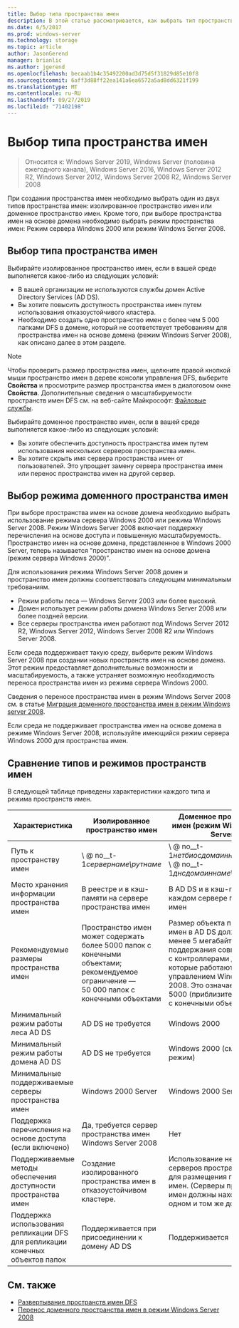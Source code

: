 ```yaml
---
title: Выбор типа пространства имен
description: В этой статье рассматривается, как выбрать тип пространства имен.
ms.date: 6/5/2017
ms.prod: windows-server
ms.technology: storage
ms.topic: article
author: JasonGerend
manager: brianlic
ms.author: jgerend
ms.openlocfilehash: becaab1b4c35492200ad3d75d5f31829d85e10f8
ms.sourcegitcommit: 6aff3d88ff22ea141a6ea6572a5ad8dd6321f199
ms.translationtype: MT
ms.contentlocale: ru-RU
ms.lasthandoff: 09/27/2019
ms.locfileid: "71402198"
---
```

# <a name="choose-a-namespace-type"></a>Выбор типа пространства имен

> Относится к: Windows Server 2019, Windows Server (половина ежегодного канала), Windows Server 2016, Windows Server 2012 R2, Windows Server 2012, Windows Server 2008 R2, Windows Server 2008

При создании пространства имен необходимо выбрать один из двух типов пространства имен: изолированное пространство имен или доменное пространство имен. Кроме того, при выборе пространства имен на основе домена необходимо выбрать режим пространства имен: Режим сервера Windows 2000 или режим Windows Server 2008.

## <a name="choosing-a-namespace-type"></a>Выбор типа пространства имен

Выбирайте изолированное пространство имен, если в вашей среде выполняется какое-либо из следующих условий:

-   В вашей организации не используются службы домен Active Directory Services (AD DS).
-   Вы хотите повысить доступность пространства имен путем использования отказоустойчивого кластера.
-   Необходимо создать одно пространство имен с более чем 5 000 папками DFS в домене, который не соответствует требованиям для пространства имен на основе домена (режим Windows Server 2008), как описано далее в этом разделе.

> [!NOTE]
> Чтобы проверить размер пространства имен, щелкните правой кнопкой мыши пространство имен в дереве консоли управления DFS, выберите **Свойства** и просмотрите размер пространства имен в диалоговом окне **Свойства**. Дополнительные сведения о масштабируемости пространств имен DFS см. на веб-сайте Майкрософт: [Файловые службы](https://technet.microsoft.com/library/cc771548.aspx).

Выбирайте доменное пространство имен, если в вашей среде выполняется какое-либо из следующих условий:

-   Вы хотите обеспечить доступность пространства имен путем использования нескольких серверов пространства имен.
-   Вы хотите скрыть имя сервера пространства имен от пользователей. Это упрощает замену сервера пространства имен или перенос пространства имен на другой сервер.

## <a name="choosing-a-domain-based-namespace-mode"></a>Выбор режима доменного пространства имен

При выборе пространства имен на основе домена необходимо выбрать использование режима сервера Windows 2000 или режима Windows Server 2008. Режим Windows Server 2008 включает поддержку перечисления на основе доступа и повышенную масштабируемость. Пространство имен на основе домена, представленное в Windows 2000 Server, теперь называется "пространство имен на основе домена (режим сервера Windows 2000)".

Для использования режима Windows Server 2008 домен и пространство имен должны соответствовать следующим минимальным требованиям.

-   Режим работы леса — Windows Server 2003 или более высокий.
-   Домен использует режим работы домена Windows Server 2008 или более поздней версии.
-   Все серверы пространства имен работают под Windows Server 2012 R2, Windows Server 2012, Windows Server 2008 R2 или Windows Server 2008.

Если среда поддерживает такую среду, выберите режим Windows Server 2008 при создании новых пространств имен на основе домена. Этот режим предоставляет дополнительные возможности и масштабируемость, а также устраняет возможную необходимость переноса пространства имен из режима сервера Windows 2000.

Сведения о переносе пространства имен в режим Windows Server 2008 см. в статье [Миграция доменного пространства имен в режим Windows server 2008](migrate-a-domain-based-namespace-to-windows-server-2008-mode.md).

Если среда не поддерживает пространства имен на основе домена в режиме Windows Server 2008, используйте имеющийся режим сервера Windows 2000 для пространства имен.

## <a name="comparing-namespace-types-and-modes"></a>Сравнение типов и режимов пространств имен

В следующей таблице приведены характеристики каждого типа и режима пространств имен.

|Характеристика|Изолированное пространство имен|Доменное пространство имен (режим Windows 2000 Server) |Доменное пространство имен (режим Windows 2008 Server) | 
|---|---|---|---|
|Путь к пространству имен|\\ @ no__t-1*сервернаме\рутнаме* |\\ @ no__t-1*нетбиосдомаиннаме\рутнаме* <br />\\ @ no__t-1*днсдомаиннаме\рутнаме*|\\ @ no__t-1*нетбиосдомаиннаме\рутнаме* <br /> \\ @ no__t-1*днсдомаиннаме\рутнаме*|
|Место хранения информации пространства имен|В реестре и в кэш-памяти на сервере пространства имен|В AD DS и в кэш-памяти на каждом сервере пространства имен|В AD DS и в кэш-памяти на каждом сервере пространства имен|
|Рекомендуемые размеры пространства имен|Пространство имен может содержать более 5000 папок с конечными объектами; рекомендуемое ограничение — 50 000 папок с конечными объектами|Размер объекта пространства имен в AD DS должен быть менее 5 мегабайт (МБ) для поддержания совместимости с контроллерами домена, которые работают не под управлением Windows Server 2008. Это означает не более 5000 (приблизительно) папок с конечными объектами.|Пространство имен может содержать более 5000 папок с конечными объектами; рекомендуемое ограничение — 50 000 папок с конечными объектами |
|Минимальный режим работы леса AD DS|AD DS не требуется|Windows 2000|Windows Server 2003|
|Минимальный режим работы домена AD DS|AD DS не требуется|Windows 2000 (смешанный режим)|Windows Server 2008|
|Минимальные поддерживаемые серверы пространства имен|Windows 2000 Server|Windows 2000 Server|Windows Server 2008|
|Поддержка перечисления на основе доступа (если включено)|Да, требуется сервер пространства имен Windows Server 2008|Нет|Да|
|Поддерживаемые методы обеспечения доступности пространства имен|Создание изолированного пространства имен в отказоустойчивом кластере.|Использование нескольких серверов пространства имен для размещения пространства имен. (Серверы пространства имен должны находиться в одном и том же домене.)|Использование нескольких серверов пространства имен для размещения пространства имен. (Серверы пространства имен должны находиться в одном и том же домене.)|
|Поддержка использования репликации DFS для репликации конечных объектов папок|Поддерживается при присоединении к домену AD DS|Поддерживается|Поддерживается|

## <a name="see-also"></a>См. также

-   [Развертывание пространств имен DFS](deploying-dfs-namespaces.md)
-   [Перенос доменного пространства имен в режим Windows Server 2008](migrate-a-domain-based-namespace-to-windows-server-2008-mode.md)


